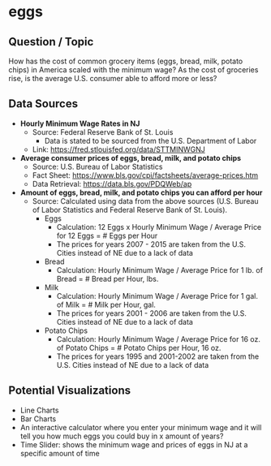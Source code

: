 # eggs
## Question / Topic
How has the cost of common grocery items (eggs, bread, milk, potato chips) in America scaled with the minimum wage? As the cost of groceries rise, is the average U.S. consumer able to afford more or less?

## Data Sources
- **Hourly Minimum Wage Rates in NJ**
  - Source: Federal Reserve Bank of St. Louis
    - Data is stated to be sourced from the U.S. Department of Labor
  - Link: https://fred.stlouisfed.org/data/STTMINWGNJ
- **Average consumer prices of eggs, bread, milk, and potato chips**
  - Source: U.S. Bureau of Labor Statistics
  - Fact Sheet: https://www.bls.gov/cpi/factsheets/average-prices.htm
  - Data Retrieval: https://data.bls.gov/PDQWeb/ap
- **Amount of eggs, bread, milk, and potato chips you can afford per hour**
  - Source: Calculated using data from the above sources (U.S. Bureau of Labor Statistics and Federal Reserve Bank of St. Louis).
    - Eggs
      - Calculation: 12 Eggs x Hourly Minimum Wage / Average Price for 12 Eggs = # Eggs per Hour
      - The prices for years 2007 - 2015 are taken from the U.S. Cities instead of NE due to a lack of data
    - Bread
      - Calculation: Hourly Minimum Wage / Average Price for 1 lb. of Bread = # Bread per Hour, lbs.
    - Milk
      - Calculation: Hourly Minimum Wage / Average Price for 1 gal. of Milk = # Milk per Hour, gal.
      - The prices for years 2001 - 2006 are taken from the U.S. Cities instead of NE due to a lack of data
    - Potato Chips
      - Calculation: Hourly Minimum Wage / Average Price for 16 oz. of Potato Chips = # Potato Chips per Hour, 16 oz.
      - The prices for years 1995 and 2001-2002 are taken from the U.S. Cities instead of NE due to a lack of data

## Potential Visualizations
- Line Charts
- Bar Charts
- An interactive calculator where you enter your minimum wage and it will tell you how much eggs you could buy in x amount of years?
- Time Slider: shows the minimum wage and prices of eggs in NJ at a specific amount of time
